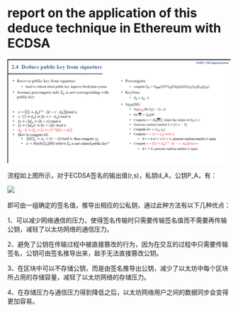 # report on the application of this deduce technique in Ethereum with ECDSA

<img src=".\md_image\process.png" alt="image" style="zoom:100%;" />

流程如上图所示，对于ECDSA签名的输出值(r,s)，私钥d_A，公钥P_A，有：

![]([http://latex.codecogs.com/svg.latex?公式代码](https://latex.codecogs.com/svg.image?s%5Ctimes%20(1&plus;d_A)=(k-r%5Ctimes%20d_A)%20%5Cmod%20n%20%5C%5C%20(s&plus;r)%5Ctimes%20d_A=(k-s)%20%5Cmod%20n%20%5C%5C%20((s&plus;r)%5Ctimes%20d_A)G=(k-s)G%20%5Cmod%20n%20%5C%5C%20d_A%5Ctimes%20G=P_A=((s&plus;r)%5E%7B-1%7D(k-s))G)https://latex.codecogs.com/svg.image?s%5Ctimes%20(1&plus;d_A)=(k-r%5Ctimes%20d_A)%20%5Cmod%20n%20%5C%5C%20(s&plus;r)%5Ctimes%20d_A=(k-s)%20%5Cmod%20n%20%5C%5C%20((s&plus;r)%5Ctimes%20d_A)G=(k-s)G%20%5Cmod%20n%20%5C%5C%20d_A%5Ctimes%20G=P_A=((s&plus;r)%5E%7B-1%7D(k-s))G)

即可由一组确定的签名值，推导出相应的公私钥，通过此种方法有以下几种优点：

1、可以减少网络通信的压力，使得签名传输时只需要传输签名值而不需要再传输公钥，减轻了以太坊网络的通信压力。

2、避免了公钥在传输过程中被直接篡改的行为，因为在交互的过程中只需要传输签名，公钥可由签名推导出来，敌手无法直接篡改公钥。

3、在区块中可以不存储公钥，而是由签名推导出公钥，减少了以太坊中每个区块所占用的存储容量，减轻了以太坊网络的存储压力。

4、在存储压力与通信压力得到降低之后，以太坊网络用户之间的数据同步会变得更加容易。
